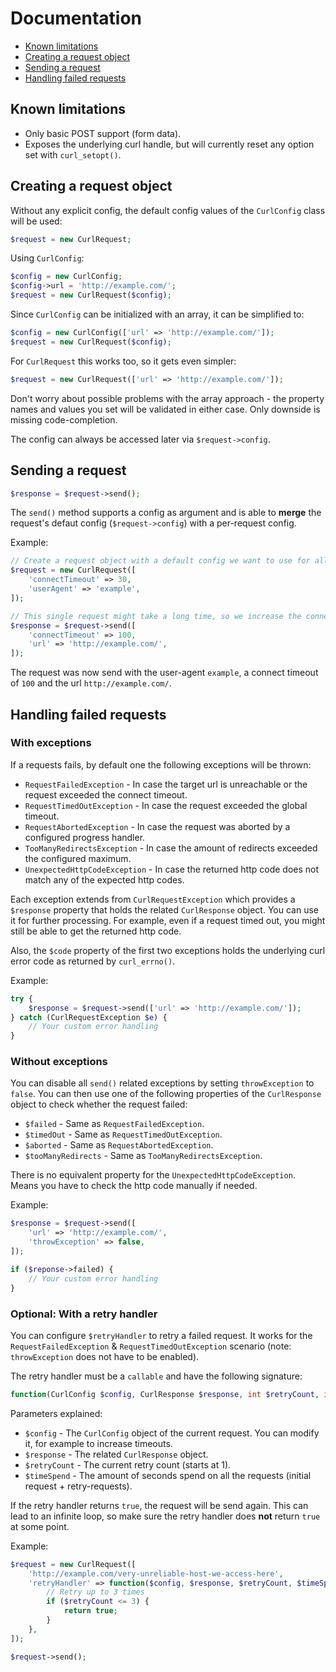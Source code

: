 Documentation
=============

* [Known limitations](#known-limitations)
* [Creating a request object](#creating-a-request-object)
* [Sending a request](#sending-a-request)
* [Handling failed requests](#handling-failed-requests)

Known limitations
-----------------

- Only basic POST support (form data).
- Exposes the underlying curl handle, but will currently reset any option set with `curl_setopt()`.

Creating a request object
-------------------------

Without any explicit config, the default config values of the `CurlConfig` class will be used:
```php
$request = new CurlRequest;
```

Using `CurlConfig`:
```php
$config = new CurlConfig;
$config->url = 'http://example.com/';
$request = new CurlRequest($config);
```

Since `CurlConfig` can be initialized with an array, it can be simplified to:

```php
$config = new CurlConfig(['url' => 'http://example.com/']);
$request = new CurlRequest($config);
```

For `CurlRequest` this works too, so it gets even simpler:

```php
$request = new CurlRequest(['url' => 'http://example.com/']);
```

Don't worry about possible problems with the array approach - the property names and values you set will be validated in either case. Only downside is missing code-completion.

The config can always be accessed later via `$request->config`.

Sending a request
-----------------

```php
$response = $request->send();
```

The `send()` method supports a config as argument and is able to **merge** the request's defaut config (`$request->config`) with a per-request config.

Example:

```php
// Create a request object with a default config we want to use for all further requests.
$request = new CurlRequest([
    'connectTimeout' => 30,
    'userAgent' => 'example',
]);

// This single request might take a long time, so we increase the connect timeout.
$response = $request->send([
    'connectTimeout' => 100,
    'url' => 'http://example.com/',
]);
```

The request was now send with the user-agent `example`, a connect timeout of `100` and the url `http://example.com/`.

Handling failed requests
------------------------

### With exceptions

If a requests fails, by default one the following exceptions will be thrown:

- `RequestFailedException` - In case the target url is unreachable or the request exceeded the connect timeout.
- `RequestTimedOutException` - In case the request exceeded the global timeout.
- `RequestAbortedException` - In case the request was aborted by a configured progress handler.
- `TooManyRedirectsException` - In case the amount of redirects exceeded the configured maximum.
- `UnexpectedHttpCodeException` - In case the returned http code does not match any of the expected http codes.

Each exception extends from `CurlRequestException` which provides a `$response` property that holds the related `CurlResponse` object. You can use it for further processing. For example, even if a request timed out, you might still be able to get the returned http code.

Also, the `$code` property of the first two exceptions holds the underlying curl error code as returned by `curl_errno()`.

Example:

```php
try {
    $response = $request->send(['url' => 'http://example.com/']);
} catch (CurlRequestException $e) {
    // Your custom error handling
}
```

### Without exceptions

You can disable all `send()` related exceptions by setting `throwException` to `false`. You can then use one of the following properties of the `CurlResponse` object to check whether the request failed:

- `$failed` - Same as `RequestFailedException`.
- `$timedOut` - Same as `RequestTimedOutException`.
- `$aborted` - Same as `RequestAbortedException`.
- `$tooManyRedirects` - Same as `TooManyRedirectsException`.

There is no equivalent property for the `UnexpectedHttpCodeException`. Means you have to check the http code manually if needed.

Example:

```php
$response = $request->send([
    'url' => 'http://example.com/',
    'throwException' => false,
]);

if ($reponse->failed) {
    // Your custom error handling
}
```

### Optional: With a retry handler

You can configure `$retryHandler` to retry a failed request. It works for the `RequestFailedException` & `RequestTimedOutException` scenario (note: `throwException` does not have to be enabled).

The retry handler must be a `callable` and have the following signature:

```php
function(CurlConfig $config, CurlResponse $response, int $retryCount, int $timeSpend)
```

Parameters explained:

- `$config` - The `CurlConfig` object of the current request. You can modify it, for example to increase timeouts.
- `$response` - The related `CurlResponse` object.
- `$retryCount` - The current retry count (starts at 1).
- `$timeSpend` - The amount of seconds spend on all the requests (initial request + retry-requests).

If the retry handler returns `true`, the request will be send again. This can lead to an infinite loop, so make sure the retry handler does **not** return `true` at some point.

Example:

```php
$request = new CurlRequest([
    'http://example.com/very-unreliable-host-we-access-here',
    'retryHandler' => function($config, $response, $retryCount, $timeSpend) {
        // Retry up to 3 times
        if ($retryCount <= 3) {
            return true;
        }
    },
]);

$request->send();
```